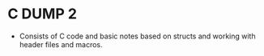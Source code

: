 # C DUMP 2
- Consists of C code and basic notes based on structs and working with header files and macros.